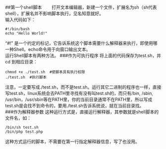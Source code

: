 ##第一个shell脚本
&emsp;&emsp;打开文本编辑器，新建一个文件，扩展名为sh（sh代表shell），扩展名并不影响脚本执行，见名知意就好。  
输入代码如下：
  
	#!/bin/bash
	echo "Hello World!"
“#!” 是一个约定的标记，它告诉系统这个脚本需要什么解释器来执行，即使用哪一种Shell。echo命令用于向窗口输出文本。  
运行Shell脚本有两种方法。
###作为可执行程序
将上面的代码保存为test.sh，并 cd 到相应目录：  

	chmod +x ./test.sh  #使脚本具有执行权限
	./test.sh  #执行脚本
注意，一定要写成./test.sh，而不是test.sh。运行其它二进制的程序也一样，直接写test.sh，linux系统会去PATH里寻找有没有叫test.sh的，而只有/bin, /sbin, /usr/bin，/usr/sbin等在PATH里，你的当前目录通常不在PATH里，所以写成test.sh是会找不到命令的，要用./test.sh告诉系统说，就在当前目录找。  
###作为解释器参数
这种运行方式是，直接运行解释器，其参数就是shell脚本的文件名，如：  
	
	/bin/sh test.sh
	/bin/php test.php  
这种方式运行的脚本，不需要在第一行指定解释器信息，写了也没用。